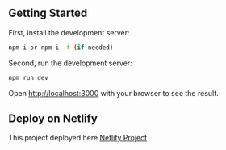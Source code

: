## Getting Started

First, install the development server:

```bash
npm i or npm i -f (if needed)
```

Second, run the development server:

```bash
npm run dev
```

Open [http://localhost:3000](http://localhost:3000) with your browser to see the result.

## Deploy on Netlify

This project deployed here [Netlify Project](https://skill-shoot-task.netlify.app/)
